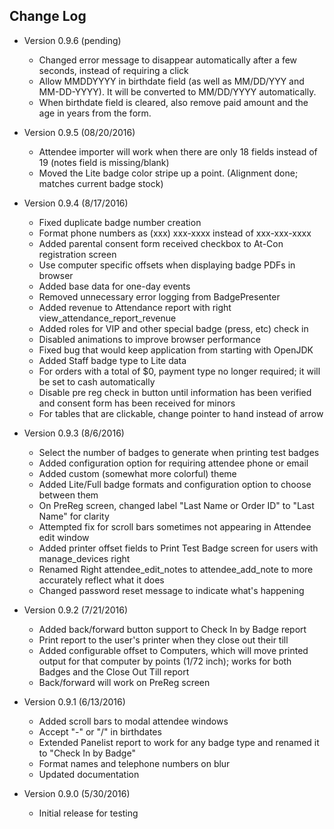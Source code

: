 Change Log
----------------
- Version 0.9.6 (pending)
    - Changed error message to disappear automatically after a few seconds, instead of requiring a click
    - Allow MMDDYYYY in birthdate field (as well as MM/DD/YYY and MM-DD-YYYY). It will be converted to MM/DD/YYYY 
      automatically.
    - When birthdate field is cleared, also remove paid amount and the age in years from the form.

- Version 0.9.5 (08/20/2016)
    - Attendee importer will work when there are only 18 fields instead of 19 (notes field is missing/blank)
    - Moved the Lite badge color stripe up a point. (Alignment done; matches current badge stock)

- Version 0.9.4 (8/17/2016)
    - Fixed duplicate badge number creation
    - Format phone numbers as (xxx) xxx-xxxx instead of xxx-xxx-xxxx
    - Added parental consent form received checkbox to At-Con registration screen
    - Use computer specific offsets when displaying badge PDFs in browser
    - Added base data for one-day events
    - Removed unnecessary error logging from BadgePresenter
    - Added revenue to Attendance report with right view_attendance_report_revenue
    - Added roles for VIP and other special badge (press, etc) check in
    - Disabled animations to improve browser performance
    - Fixed bug that would keep application from starting with OpenJDK
    - Added Staff badge type to Lite data
    - For orders with a total of $0, payment type no longer required; it will be set to cash automatically
    - Disable pre reg check in button until information has been verified and consent form has been received for minors
    - For tables that are clickable, change pointer to hand instead of arrow
    
- Version 0.9.3 (8/6/2016)
    - Select the number of badges to generate when printing test badges
    - Added configuration option for requiring attendee phone or email
    - Added custom (somewhat more colorful) theme
    - Added Lite/Full badge formats and configuration option to choose between them
    - On PreReg screen, changed label "Last Name or Order ID" to "Last Name" for clarity
    - Attempted fix for scroll bars sometimes not appearing in Attendee edit window
    - Added printer offset fields to Print Test Badge screen for users with manage_devices right
    - Renamed Right attendee_edit_notes to attendee_add_note to more accurately reflect what it does
    - Changed password reset message to indicate what's happening


- Version 0.9.2 (7/21/2016)
    - Added back/forward button support to Check In by Badge report
    - Print report to the user's printer when they close out their till
    - Added configurable offset to Computers, which will move printed output for that computer by points (1/72 inch); works 
      for both Badges and the Close Out Till report
    - Back/forward will work on PreReg screen


- Version 0.9.1 (6/13/2016)
    - Added scroll bars to modal attendee windows
    - Accept "-" or "/" in birthdates
    - Extended Panelist report to work for any badge type and renamed it to "Check In by Badge"
    - Format names and telephone numbers on blur
    - Updated documentation


- Version 0.9.0 (5/30/2016)
    - Initial release for testing
